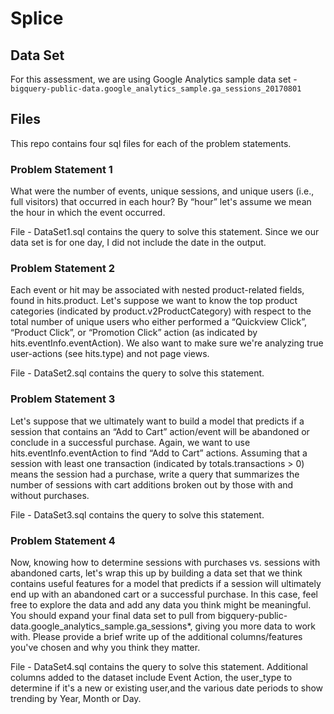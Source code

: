# Splice

## Data Set
For this assessment, we are using Google Analytics sample data set - `bigquery-public-data.google_analytics_sample.ga_sessions_20170801` 

## Files
This repo contains four sql files for each of the problem statements.

### Problem Statement 1
What were the number of events, unique sessions, and unique users (i.e., full visitors) that occurred in each hour? By “hour” let's assume we mean the hour in which the event occurred.

File - DataSet1.sql contains the query to solve this statement.  Since we our data set is for one day, I did not include the date in the output. 

### Problem Statement 2
Each event or hit may be associated with nested product-related fields, found in hits.product. Let's suppose we want to know the top product categories (indicated by product.v2ProductCategory) with respect to the total number of unique users who either performed a “Quickview Click”, “Product Click”, or “Promotion Click” action (as indicated by hits.eventInfo.eventAction). We also want to make sure we're analyzing true user-actions (see hits.type) and not page views.

File - DataSet2.sql contains the query to solve this statement.

### Problem Statement 3
Let's suppose that we ultimately want to build a model that predicts if a session that contains an “Add to Cart” action/event will be abandoned or conclude in a successful purchase. Again, we want to use hits.eventInfo.eventAction to find “Add to Cart” actions. Assuming that a session with least one transaction (indicated by totals.transactions > 0) means the session had a purchase, write a query that summarizes the number of sessions with cart additions broken out by those with and without purchases.

File - DataSet3.sql contains the query to solve this statement. 

### Problem Statement 4
Now, knowing how to determine sessions with purchases vs. sessions with abandoned carts, let's wrap this up by building a data set that we think contains useful features for a model that predicts if a session will ultimately end up with an abandoned cart or a successful purchase. In this case, feel free to explore the data and add any data you think might be meaningful. You should expand your final data set to pull from bigquery-public-data.google_analytics_sample.ga_sessions*, giving you more data to work with. Please provide a brief write up of the additional columns/features you've chosen and why you think they matter.

File - DataSet4.sql contains the query to solve this statement. Additional columns added to the dataset include Event Action, the user_type to determine if it's a new or existing user,and the various date periods to show trending by Year, Month or Day.
